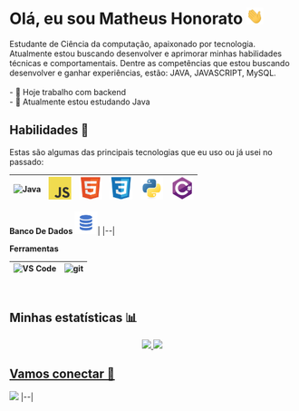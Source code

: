 <h1>Olá, eu sou Matheus Honorato <img  src="https://raw.githubusercontent.com/ABSphreak/ABSphreak/master/gifs/Hi.gif" width="30px"></h1>
Estudante de Ciência da computação, apaixonado por tecnologia. Atualmente estou buscando desenvolver e aprimorar minhas habilidades técnicas e comportamentais. Dentre as competências que estou buscando desenvolver e ganhar experiências, estão: JAVA, JAVASCRIPT, MySQL.<br><br>
- 🔭 Hoje trabalho com backend<br>
- 🌱 Atualmente estou estudando Java

## Habilidades :muscle:
Estas são algumas das principais tecnologias que eu uso ou já usei no passado:


<img title="Java" alt="Java" width="40px" src="https://cdn.jsdelivr.net/gh/devicons/devicon/icons/java/java-original-wordmark.svg" />|<img alt="JS" title="JavaScript" width="40px" src="https://raw.githubusercontent.com/github/explore/master/topics/javascript/javascript.png">|<img title="HTML" alt="HTML" width="40px" src="https://raw.githubusercontent.com/devicons/devicon/master/icons/html5/html5-original.svg">|<img title="CSS" alt="CSS" width="40px" src="https://raw.githubusercontent.com/devicons/devicon/master/icons/css3/css3-original.svg">|<img title="Python" alt="Python" width="40px" src="https://raw.githubusercontent.com/devicons/devicon/master/icons/python/python-original.svg">|<img title="Csharp" alt="Csharp" width="40px" src="https://raw.githubusercontent.com/devicons/devicon/master/icons/csharp/csharp-original.svg">
|--|--|--|--|--|--|

**Banco De Dados**
<img title="SQL" alt="SQL" width="40px" src="https://raw.githubusercontent.com/github/explore/master/topics/sql/sql.png">|
|--|

**Ferramentas**

<img title="VS Code" alt="VS Code" width="40px" src="https://cdn.jsdelivr.net/gh/devicons/devicon/icons/vscode/vscode-original.svg">|<img title="git" alt="git" width="40px" src="https://cdn.jsdelivr.net/gh/devicons/devicon/icons/git/git-original.svg">
|--|--|
<br>

## Minhas estatísticas :bar_chart:
<div align="center">
  <a href="https://github.com/matheus-honorato">
  <img height="180em" src="https://github-readme-stats.vercel.app/api?username=matheus-honorato&show_icons=true&theme=dark&include_all_commits=true&count_private=true"/>
  <img height="180em" src="https://github-readme-stats.vercel.app/api/top-langs/?username=matheus-honorato&layout=compact&langs_count=7&theme=dark"/>
</div>

## Vamos conectar 🤝

<a href="https://www.linkedin.com/in/matheushonorato/"><img src="https://cdn.jsdelivr.net/gh/devicons/devicon/icons/linkedin/linkedin-original.svg" width="40"></a>
|--|
